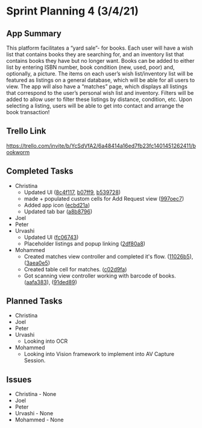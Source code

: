 # Sprint Planning 4 (3/4/21)

## App Summary

This platform facilitates a “yard sale”- for books. 
Each user will have a wish list that contains books they are searching for, and an inventory list that contains books they have but no longer want. 
Books can be added to either list by entering ISBN number, book condition (new, used, poor) and, optionally, a picture. 
The items on each user’s wish list/inventory list will be featured as listings on a general database, which will be able for all users to view. 
The app will also have a “matches” page, which displays all listings that correspond to the user’s personal wish list and inventory. 
Filters will be added to allow user to filter these listings by distance, condition, etc. 
Upon selecting a listing, users will be able to get into contact and arrange the book transaction!

## Trello Link
https://trello.com/invite/b/YcSdVfA2/6a48414a16ed7fb23fc1401451262411/bookworm

## Completed Tasks
  * Christina 
    * Updated UI ([8c4f117](https://github.com/ECS189E/project-w21-steve-give-us-jobs/commit/8c4f11710e477445c57699a0269def0928470435), [b07ff9](https://github.com/ECS189E/project-w21-steve-give-us-jobs/commit/b073ff967ac090030ecf442d62c75f95a3fecfa1), [b539728](https://github.com/ECS189E/project-w21-steve-give-us-jobs/commit/b5397280b19b5682c733813b15c372b89c75aec3))
    * made + populated custom cells for Add Request view ([997oec7](https://github.com/ECS189E/project-w21-steve-give-us-jobs/commit/99f0ec79b9d2b66c23e844c7fcc08ba8b5708077))
    * Added app icon ([ecbd21a](https://github.com/ECS189E/project-w21-steve-give-us-jobs/commit/ecbd21aead733ce0e85a0a0e6d05676e8ccf719c))
    * Updated tab bar ([a8b8796](https://github.com/ECS189E/project-w21-steve-give-us-jobs/commit/a8b8796a68d3554b4e79bfb0a0792cdb092e1375))
  * Joel
  * Peter
  * Urvashi 
    * Updated UI ([fc06743](https://github.com/ECS189E/project-w21-steve-give-us-jobs/commit/fc06743c9f32cf6978ff5ea31aa75f15abddb733))
    * Placeholder listings and popup linking ([2df80a8](https://github.com/ECS189E/project-w21-steve-give-us-jobs/commit/2df80a8f9288d21d6c5ddccb483d1df4efb805dc))
  * Mohammed
    * Created matches view controller and completed it's flow. ([11026b5](https://github.com/ECS189E/project-w21-steve-give-us-jobs/commit/11026b595d94812380db80c14268f01b3f21b83c)), ([3aea0e5](https://github.com/ECS189E/project-w21-steve-give-us-jobs/commit/3aea0e54831ea01f9d1092027c082c8e09295071))
    * Created table cell for matches. ([c02d9fa](https://github.com/ECS189E/project-w21-steve-give-us-jobs/commit/c02d9fa595289e4959ec7e0f8f1c853ad41342e4))
    * Got scanning view controller working with barcode of books. ([aafa383](https://github.com/ECS189E/project-w21-steve-give-us-jobs/commit/aafa3835e6ad6719975705d830fa0e7b41d5f9f4)), ([91ded89](https://github.com/ECS189E/project-w21-steve-give-us-jobs/commit/91ded8918217104cd5fc878c6cbd4e4afbaddcbc))
## Planned Tasks
  * Christina
  * Joel
  * Peter
  * Urvashi 
    * Looking into OCR
  * Mohammed
    * Looking into Vision framework to implement into AV Capture Session.
  
## Issues
  * Christina - None
  * Joel
  * Peter 
  * Urvashi - None 
  * Mohammed - None
